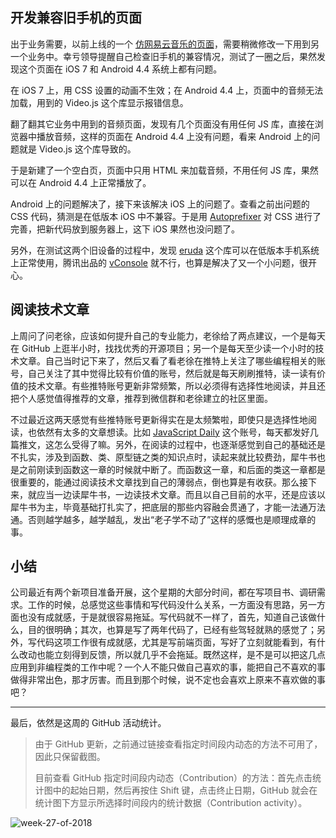 ## 开发兼容旧手机的页面

出于业务需要，以前上线的一个 [仿网易云音乐的页面](https://github.com/Dream4ever/JavaScript/blob/master/code-analysis/disc-rotating-effect.md)，需要稍微修改一下用到另一个业务中。幸亏领导提醒自己检查旧手机的兼容情况，测试了一圈之后，果然发现这个页面在 iOS 7 和 Android 4.4 系统上都有问题。

在 iOS 7 上，用 CSS 设置的动画不生效；在 Android 4.4 上，页面中的音频无法加载，用到的 Video.js 这个库显示报错信息。

翻了翻其它业务中用到的音频页面，发现有几个页面没有用任何 JS 库，直接在浏览器中播放音频，这样的页面在 Android 4.4 上没有问题，看来 Android 上的问题就是 Video.js 这个库导致的。

于是新建了一个空白页，页面中只用 HTML 来加载音频，不用任何 JS 库，果然可以在 Android 4.4 上正常播放了。

Android 上的问题解决了，接下来该解决 iOS 上的问题了。查看之前出问题的 CSS 代码，猜测是在低版本 iOS 中不兼容。于是用 [Autoprefixer](https://autoprefixer.github.io/) 对 CSS 进行了完善，把新代码放到服务器上，这下 iOS 果然也没问题了。

另外，在测试这两个旧设备的过程中，发现 [eruda](https://github.com/liriliri/eruda) 这个库可以在低版本手机系统上正常使用，腾讯出品的 [vConsole](https://github.com/Tencent/vConsole) 就不行，也算是解决了又一个小问题，很开心。

## 阅读技术文章

上周问了问老徐，应该如何提升自己的专业能力，老徐给了两点建议，一个是每天在 GitHub 上逛半小时，找找优秀的开源项目；另一个是每天至少读一个小时的技术文章。自己当时记下来了，然后又看了看老徐在推特上关注了哪些编程相关的账号，自己关注了其中觉得比较有价值的账号，然后就是每天刷刷推特，读一读有价值的技术文章。有些推特账号更新非常频繁，所以必须得有选择性地阅读，并且还把个人感觉值得推荐的文章，推荐到微信群和老徐建立的社区里面。

不过最近这两天感觉有些推特账号更新得实在是太频繁啦，即使只是选择性地阅读，也依然有太多的文章想读。比如 [JavaScript Daily](https://twitter.com/JavaScriptDaily) 这个账号，每天都发好几篇推文，这怎么受得了嘛。另外，在阅读的过程中，也逐渐感觉到自己的基础还是不扎实，涉及到函数、类、原型链之类的知识点时，读起来就比较费劲，犀牛书也是之前刚读到函数这一章的时候就中断了。而函数这一章，和后面的类这一章都是很重要的，能通过阅读技术文章找到自己的薄弱点，倒也算是有收获。那么接下来，就应当一边读犀牛书，一边读技术文章。而且以自己目前的水平，还是应该以犀牛书为主，毕竟基础打扎实了，把底层的那些内容融会贯通了，才能一法通万法通。否则越学越多，越学越乱，发出“老子学不动了”这样的感慨也是顺理成章的事。

## 小结

公司最近有两个新项目准备开展，这个星期的大部分时间，都在写项目书、调研需求。工作的时候，总感觉这些事情和写代码没什么关系，一方面没有思路，另一方面也没有成就感，于是就很容易拖延。写代码就不一样了，首先，知道自己该做什么，目的很明确；其次，也算是写了两年代码了，已经有些驾轻就熟的感觉了；另外，写代码这项工作很有成就感，尤其是写前端页面，写好了立刻就能看到，有什么改动也能立刻得到反馈，所以就几乎不会拖延。既然这样，是不是可以把这几点应用到非编程类的工作中呢？一个人不能只做自己喜欢的事，能把自己不喜欢的事做得非常出色，那才厉害。而且到那个时候，说不定也会喜欢上原来不喜欢做的事吧？

---

最后，依然是这周的 GitHub 活动统计。

> 由于 GitHub 更新，之前通过链接查看指定时间段内动态的方法不可用了，因此只保留截图。
>
> 目前查看 GitHub 指定时间段内动态（Contribution）的方法：首先点击统计图中的起始日期，然后再按住 Shift 键，点击终止日期，GitHub 就会在统计图下方显示所选择时间段内的统计数据（Contribution activity）。

![week-27-of-2018](http://owve9bvtw.bkt.clouddn.com/Fv_2otL1RmLHR_ZCXKFRUYbUFr1o)
